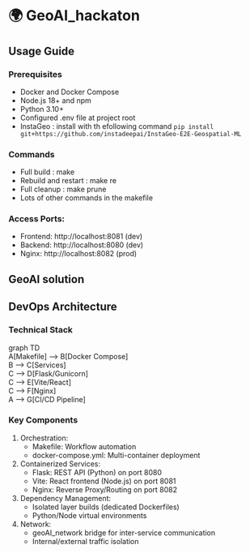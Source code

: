 # 🌍 GeoAI_hackaton

## Usage Guide

### Prerequisites
- Docker and Docker Compose
- Node.js 18+ and npm
- Python 3.10+
- Configured .env file at project root
- InstaGeo : install with th efollowing command `pip install git+https://github.com/instadeepai/InstaGeo-E2E-Geospatial-ML`

### Commands
- Full build : make
- Rebuild and restart : make re
- Full cleanup : make prune
- Lots of other commands in the makefile

### Access Ports:
- Frontend: http://localhost:8081 (dev)
- Backend: http://localhost:8080 (dev)
- Nginx: http://localhost:8082 (prod)

## GeoAI solution


## DevOps Architecture

### Technical Stack
graph TD  
    A[Makefile] --> B[Docker Compose]  
    B --> C[Services]  
    C --> D[Flask/Gunicorn]  
    C --> E[Vite/React]  
    C --> F[Nginx]  
    A --> G[CI/CD Pipeline]

### Key Components
1. Orchestration:
    - Makefile: Workflow automation
    - docker-compose.yml: Multi-container deployment
2. Containerized Services:
    - Flask: REST API (Python) on port 8080
    - Vite: React frontend (Node.js) on port 8081
    - Nginx: Reverse Proxy/Routing on port 8082
3. Dependency Management:
    - Isolated layer builds (dedicated Dockerfiles)
    - Python/Node virtual environments
4. Network:
    - geoAI_network bridge for inter-service communication
    - Internal/external traffic isolation
